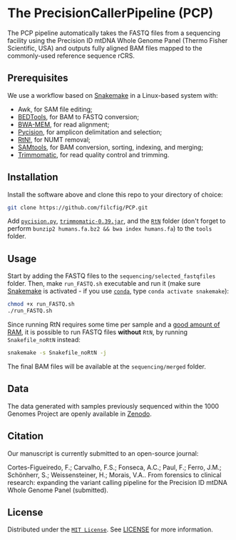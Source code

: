 # The PrecisionCallerPipeline (PCP)

The PCP pipeline automatically takes the FASTQ files from a sequencing facility using the Precision ID mtDNA Whole Genome Panel (Thermo Fisher Scientific, USA) and outputs fully aligned BAM files mapped to the commonly-used reference sequence rCRS.

## Prerequisites

We use a workflow based on [Snakemake](https://snakemake.readthedocs.io/en/stable/) in a Linux-based system with:
- Awk, for SAM file editing;
- [BEDTools](https://bedtools.readthedocs.io/en/latest/), for BAM to FASTQ conversion;
- [BWA-MEM](https://github.com/lh3/bwa), for read alignment;
- [Pycision](https://github.com/Ahhgust/Pycision), for amplicon delimitation and selection;
- [RtN!](https://github.com/Ahhgust/RtN), for NUMT removal;
- [SAMtools](https://github.com/samtools/samtools), for BAM conversion, sorting, indexing, and merging;
- [Trimmomatic](https://github.com/usadellab/Trimmomatic), for read quality control and trimming.

## Installation

Install the software above and clone this repo to your directory of choice: 

```bash
git clone https://github.com/filcfig/PCP.git
```

Add [`pycision.py`](https://github.com/Ahhgust/Pycision), [`trimmomatic-0.39.jar`](https://github.com/usadellab/Trimmomatic), and the [`RtN`](https://github.com/Ahhgust/RtN) folder (don't forget to perform `bunzip2 humans.fa.bz2 && bwa index humans.fa`) to the `tools` folder.

## Usage

Start by adding the FASTQ files to the `sequencing/selected_fastqfiles` folder. Then, make `run_FASTQ.sh` executable and run it (make sure [Snakemake](https://snakemake.readthedocs.io/en/stable/) is activated - if you use [`conda`](https://docs.conda.io/en/latest/), type `conda activate snakemake`):

```bash
chmod +x run_FASTQ.sh
./run_FASTQ.sh
```

Since running RtN requires some time per sample and a [good amount of RAM](https://github.com/Ahhgust/RtN/issues/1), it is possible to run FASTQ files **without** `RtN`, by running `Snakefile_noRtN` instead:

```bash
snakemake -s Snakefile_noRtN -j
```
The final BAM files will be available at the `sequencing/merged` folder.

## Data
The data generated with samples previously sequenced within the 1000 Genomes Project are openly available in [Zenodo](https://doi.org/10.5281/zenodo.5524539).

## Citation
Our manuscript is currently submitted to an open-source journal:

Cortes-Figueiredo, F.; Carvalho, F.S.; Fonseca, A.C.; Paul, F.; Ferro, J.M.; Schönherr, S.; Weissensteiner, H.; Morais, V.A.. From forensics to clinical research: expanding the variant calling pipeline for the Precision ID mtDNA Whole Genome Panel (submitted).

## License
Distributed under the [`MIT License`](https://choosealicense.com/licenses/mit/). See [LICENSE](/LICENSE) for more information.

